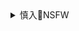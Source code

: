 <details><summary>慎入🔞NSFW</summary>

Not Safe For Work
![](https://upload.wikimedia.org/wikipedia/commons/thumb/d/d3/Biohazard_Symbol_Specification.png/210px-Biohazard_Symbol_Specification.png)

<details><summary><b>风险自理Use At Your Own Risk🈲</summary>

### 为什么美国大选揭晓后不会出现社会动乱？
https://www.boxun.com/news/gb/pubvp/2020/11/202011020924.shtml

    第一，传统文化不支持l袖崇拜

美国文化崇尚人格独立，没有l袖崇拜的传统。无论精英还是百姓，他们的爱g主义是建立在对g家的热爱和对宪法的信仰、而不是对某个zd、某个领d人的膜拜和忠诚之上的。那种“没有你，我们就不能活”的金朝呓语，美国人素来嗤之以鼻。
1797年费城《曙光报》发文称：“此人是我g一切不幸的源头，今天，他终于可以滚回老家，再不能专断擅q，为害美国了。如果有一个时刻值得举国欢庆，显然就是此刻。”这里的“此人”不是别人，正是即将卸去总统之位，告老还乡的美国国父华盛顿！文章说“z治邪恶与合法腐败，将伴随华盛顿的黯然离去而退出历史舞台。”怎么样，够狠吧？当时的z治漫画甚至把华盛顿的头像安在一头驴身上。 丘吉尔曾说过，“对他们的伟大人物的无情，是伟大m族的标志!

    第二，成熟的zdz治

    第三，地位尊崇的司法

美国司法独立、地位尊崇，涉及宪z问题，美国最高法院具备足够的解决能力和公信力。2000年民主党的戈尔与共和党的布什的大选争议，最后就是美国最高法院裁决，让布什成为总统的。民主党阵营即使不服，还是无条件接受。这就是司法的权威，也是zd的担当。

只有“厉害g才会在q力交接时腥风血雨，甚至军阀割据、g家分裂。

</details>
</details>

